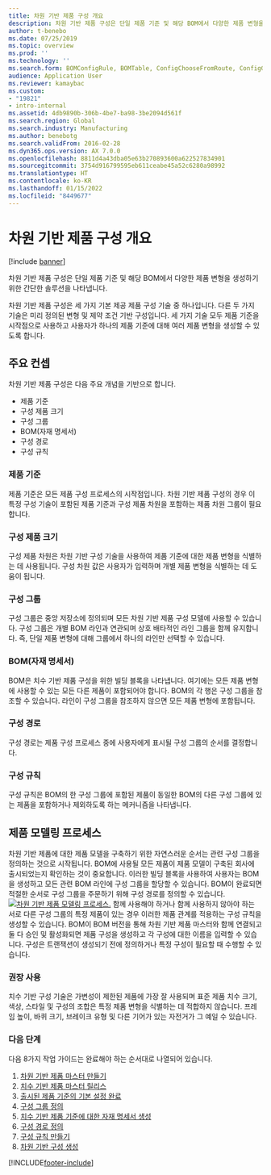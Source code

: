 ```yaml
---
title: 차원 기반 제품 구성 개요
description: 차원 기반 제품 구성은 단일 제품 기준 및 해당 BOM에서 다양한 제품 변형을 생성하기 위한 간단한 솔루션을 나타냅니다.
author: t-benebo
ms.date: 07/25/2019
ms.topic: overview
ms.prod: ''
ms.technology: ''
ms.search.form: BOMConfigRule, BOMTable, ConfigChooseFromRoute, ConfigGroup, ConfigHierarchy, EcoResDimensionBasedConfiguration
audience: Application User
ms.reviewer: kamaybac
ms.custom:
- "19821"
- intro-internal
ms.assetid: 4db9890b-306b-4be7-ba98-3be2094d561f
ms.search.region: Global
ms.search.industry: Manufacturing
ms.author: benebotg
ms.search.validFrom: 2016-02-28
ms.dyn365.ops.version: AX 7.0.0
ms.openlocfilehash: 8811d4a43dba05e63b270893600a622527834901
ms.sourcegitcommit: 3754d916799595eb611ceabe45a52c6280a98992
ms.translationtype: HT
ms.contentlocale: ko-KR
ms.lasthandoff: 01/15/2022
ms.locfileid: "8449677"
---
```

# <a name="dimension-based-product-configuration-overview"></a>차원 기반 제품 구성 개요

[!include [banner](../includes/banner.md)]

차원 기반 제품 구성은 단일 제품 기준 및 해당 BOM에서 다양한 제품 변형을 생성하기 위한 간단한 솔루션을 나타냅니다.

차원 기반 제품 구성은 세 가지 기본 제공 제품 구성 기술 중 하나입니다. 다른 두 가지 기술은 미리 정의된 변형 및 제약 조건 기반 구성입니다. 세 가지 기술 모두 제품 기준을 시작점으로 사용하고 사용자가 하나의 제품 기준에 대해 여러 제품 변형을 생성할 수 있도록 합니다.

## <a name="key-concepts"></a>주요 컨셉
차원 기반 제품 구성은 다음 주요 개념을 기반으로 합니다.

-   제품 기준
-   구성 제품 크기
-   구성 그룹
-   BOM(자재 명세서)
-   구성 경로
-   구성 규칙

### <a name="product-masters"></a>제품 기준

제품 기준은 모든 제품 구성 프로세스의 시작점입니다. 차원 기반 제품 구성의 경우 이 특정 구성 기술이 포함된 제품 기준과 구성 제품 차원을 포함하는 제품 차원 그룹이 필요합니다.

### <a name="configuration-product-dimension"></a>구성 제품 크기

구성 제품 차원은 차원 기반 구성 기술을 사용하여 제품 기준에 대한 제품 변형을 식별하는 데 사용됩니다. 구성 차원 값은 사용자가 입력하며 개별 제품 변형을 식별하는 데 도움이 됩니다.

### <a name="configuration-groups"></a>구성 그룹

구성 그룹은 중앙 저장소에 정의되며 모든 차원 기반 제품 구성 모델에 사용할 수 있습니다. 구성 그룹은 개별 BOM 라인과 연관되며 상호 배타적인 라인 그룹을 함께 유지합니다. 즉, 단일 제품 변형에 대해 그룹에서 하나의 라인만 선택할 수 있습니다.

### <a name="bill-of-materials-bom"></a>BOM(자재 명세서)

BOM은 치수 기반 제품 구성을 위한 빌딩 블록을 나타냅니다. 여기에는 모든 제품 변형에 사용할 수 있는 모든 다른 제품이 포함되어야 합니다. BOM의 각 행은 구성 그룹을 참조할 수 있습니다. 라인이 구성 그룹을 참조하지 않으면 모든 제품 변형에 포함됩니다.

### <a name="configuration-route"></a>구성 경로

구성 경로는 제품 구성 프로세스 중에 사용자에게 표시될 구성 그룹의 순서를 결정합니다.

### <a name="configuration-rules"></a>구성 규칙

구성 규칙은 BOM의 한 구성 그룹에 포함된 제품이 동일한 BOM의 다른 구성 그룹에 있는 제품을 포함하거나 제외하도록 하는 메커니즘을 나타냅니다.

## <a name="product-modeling-process"></a>제품 모델링 프로세스
차원 기반 제품에 대한 제품 모델을 구축하기 위한 자연스러운 순서는 관련 구성 그룹을 정의하는 것으로 시작됩니다. BOM에 사용될 모든 제품이 제품 모델이 구축된 회사에 출시되었는지 확인하는 것이 중요합니다. 이러한 빌딩 블록을 사용하여 사용자는 BOM을 생성하고 모든 관련 BOM 라인에 구성 그룹을 할당할 수 있습니다. BOM이 완료되면 적절한 순서로 구성 그룹을 주문하기 위해 구성 경로를 정의할 수 있습니다. [![차원 기반 제품 모델링 프로세스.](./media/dimension-based-product-modeling-process-v1.png)](./media/dimension-based-product-modeling-process-v1.png) 함께 사용해야 하거나 함께 사용하지 않아야 하는 서로 다른 구성 그룹의 특정 제품이 있는 경우 이러한 제품 관계를 적용하는 구성 규칙을 생성할 수 있습니다. BOM이 BOM 버전을 통해 차원 기반 제품 마스터와 함께 연결되고 둘 다 승인 및 활성화되면 제품 구성을 생성하고 각 구성에 대한 이름을 입력할 수 있습니다. 구성은 트랜잭션이 생성되기 전에 정의하거나 특정 구성이 필요할 때 수행할 수 있습니다.

### <a name="suggested-use"></a>권장 사용

치수 기반 구성 기술은 가변성이 제한된 제품에 가장 잘 사용되며 표준 제품 치수 크기, 색상, 스타일 및 구성의 조합은 특정 제품 변형을 식별하는 데 적합하지 않습니다. 프레임 높이, 바퀴 크기, 브레이크 유형 및 다른 기어가 있는 자전거가 그 예일 수 있습니다.

### <a name="next-step"></a>다음 단계 

다음 8가지 작업 가이드는 완료해야 하는 순서대로 나열되어 있습니다. 

1.  [차원 기반 제품 마스터 만들기](tasks/create-dimension-based-product-master.md)
2.  [치수 기반 제품 마스터 릴리스](tasks/release-dimension-based-product-master.md)
3.  [출시된 제품 기준의 기본 설정 완료](tasks/complete-basic-setup-released-product-master.md)
4.  [구성 그룹 정의](tasks/define-configuration-groups.md)
5.  [치수 기반 제품 기준에 대한 자재 명세서 생성](tasks/create-bill-materials-dimension-based-product-master.md)
6.  [구성 경로 정의](tasks/define-configuration-route.md)
7.  [구성 규칙 만들기](tasks/create-configuration-rules.md)
8.  [차원 기반 구성 생성](tasks/create-dimension-based-configurations.md)



[!INCLUDE[footer-include](../../includes/footer-banner.md)]